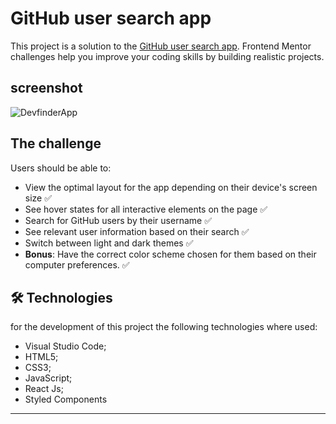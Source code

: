 # GitHub user search app

This project is a solution to the [GitHub user search app](https://www.frontendmentor.io/challenges/github-user-search-app-Q09YOgaH6). Frontend Mentor challenges help you improve your coding skills by building realistic projects.

## screenshot

![DevfinderApp](https://user-images.githubusercontent.com/70277574/164988520-e493772d-dcca-4f18-8f45-bedfb7682170.png)

## The challenge

Users should be able to:

- View the optimal layout for the app depending on their device's screen size ✅
- See hover states for all interactive elements on the page ✅
- Search for GitHub users by their username ✅
- See relevant user information based on their search ✅
- Switch between light and dark themes ✅
- **Bonus**: Have the correct color scheme chosen for them based on their computer preferences. ✅


## 🛠 Technologies
for the development of this project the following technologies where used:
- Visual Studio Code;
- HTML5;
- CSS3;
- JavaScript;
- React Js;
- Styled Components
---
